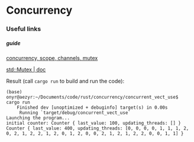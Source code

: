 # Concurrency

### Useful links

##### guide

[concurrency, scope, channels, mutex](https://blog.rust-lang.org/2015/04/10/Fearless-Concurrency.html)

[std::Mutex | doc](https://doc.rust-lang.org/std/sync/struct.Mutex.html)

Result (call `cargo run` to build and run the code):

```shell
(base) onyr@aezyr:~/Documents/code/rust/concurrency/concurrent_vect_use$ cargo run
    Finished dev [unoptimized + debuginfo] target(s) in 0.00s
     Running `target/debug/concurrent_vect_use`
Launching the program...
initial counter: Counter { last_value: 100, updating_threads: [] }
Counter { last_value: 400, updating_threads: [0, 0, 0, 0, 1, 1, 1, 2, 0, 2, 1, 2, 2, 1, 2, 0, 1, 2, 0, 0, 2, 1, 2, 1, 2, 2, 0, 0, 1, 1] }
```
